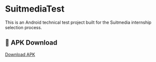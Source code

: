 # SuitmediaTest
This is an Android technical test project built for the Suitmedia internship selection process.

## 📱 APK Download
[Download APK](https://bit.ly/SuitmediaTest)


